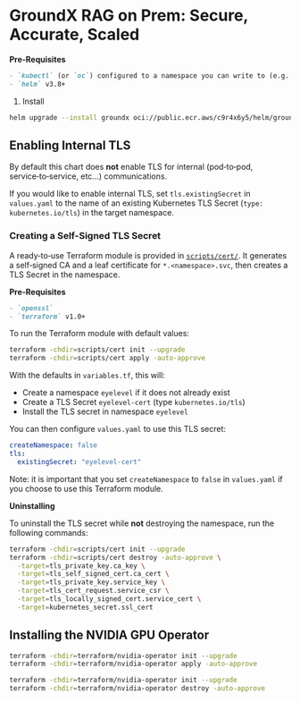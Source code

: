 # GroundX RAG on Prem: Secure, Accurate, Scaled

**Pre-Requisites**

```markdown
- `kubectl` (or `oc`) configured to a namespace you can write to (e.g., `eyelevel`)
- `helm` v3.8+
```

1. Install

```bash
helm upgrade --install groundx oci://public.ecr.aws/c9r4x6y5/helm/groundx -n eyelevel -f values.yaml
```

## Enabling Internal TLS

By default this chart does **not** enable TLS for internal (pod‑to‑pod, service‑to‑service, etc...) communications.

If you would like to enable internal TLS, set `tls.existingSecret` in `values.yaml` to the name of an existing Kubernetes TLS Secret (`type: kubernetes.io/tls`) in the target namespace.

### Creating a Self-Signed TLS Secret

A ready‑to‑use Terraform module is provided in [`scripts/cert/`](./scripts/cert/). It generates a self‑signed CA and a leaf certificate for `*.<namespace>.svc`, then creates a TLS Secret in the namespace.

**Pre-Requisites**

```markdown
- `openssl`
- `terraform` v1.0+
```

To run the Terraform module with default values:

```bash
terraform -chdir=scripts/cert init --upgrade
terraform -chdir=scripts/cert apply -auto-approve
```

With the defaults in `variables.tf`, this will:

- Create a namespace `eyelevel` if it does not already exist
- Create a TLS Secret `eyelevel-cert` (type `kubernetes.io/tls`)
- Install the TLS secret in namespace `eyelevel`

You can then configure `values.yaml` to use this TLS secret:

```yaml
createNamespace: false
tls:
  existingSecret: "eyelevel-cert"
```

Note: it is important that you set `createNamespace` to `false` in `values.yaml` if you choose to use this Terraform module.

**Uninstalling**

To uninstall the TLS secret while **not** destroying the namespace, run the following commands:

```bash
terraform -chdir=scripts/cert init --upgrade
terraform -chdir=scripts/cert destroy -auto-approve \
  -target=tls_private_key.ca_key \
  -target=tls_self_signed_cert.ca_cert \
  -target=tls_private_key.service_key \
  -target=tls_cert_request.service_csr \
  -target=tls_locally_signed_cert.service_cert \
  -target=kubernetes_secret.ssl_cert
```

## Installing the NVIDIA GPU Operator

```bash
terraform -chdir=terraform/nvidia-operator init --upgrade
terraform -chdir=terraform/nvidia-operator apply -auto-approve
```

```bash
terraform -chdir=terraform/nvidia-operator init --upgrade
terraform -chdir=terraform/nvidia-operator destroy -auto-approve
```
